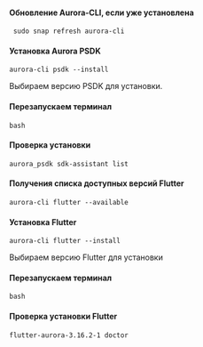 #### Обновление Aurora-CLI, если уже установлена
```shell
 sudo snap refresh aurora-cli
```

#### Установка Aurora PSDK
```shell
aurora-cli psdk --install
```
Выбираем версию PSDK для установки.

#### Перезапускаем терминал
```shell
bash  
```
#### Проверка установки
```shell
aurora_psdk sdk-assistant list
```

#### Получения списка доступных версий Flutter
```shell
aurora-cli flutter --available
```

#### Установка Flutter
```shell
aurora-cli flutter --install
```
Выбираем версию Flutter для установки

#### Перезапускаем терминал
```shell
bash  
```

#### Проверка установки Flutter
```shell
flutter-aurora-3.16.2-1 doctor
```
